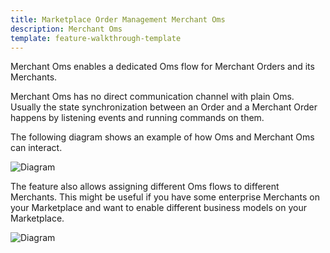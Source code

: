 ```yaml
---
title: Marketplace Order Management Merchant Oms
description: Merchant Oms
template: feature-walkthrough-template
---
```


Merchant Oms enables a dedicated Oms flow for Merchant Orders and its Merchants.

Merchant Oms has no direct communication channel with plain Oms.
Usually the state synchronization between an Order and a Merchant Order happens by listening events and running commands on them.

The following diagram shows an example of how Oms and Merchant Oms can interact.

![Diagram](https://confluence-connect.gliffy.net/embed/image/b7fcab42-394b-4c0b-ae16-cf36a013addb.png?utm_medium=live&utm_source=custom)


The feature also allows assigning different Oms flows to different Merchants.
This might be useful if you have some enterprise Merchants on your Marketplace and want to enable different business models on your Marketplace.

![Diagram](https://confluence-connect.gliffy.net/embed/image/762e6302-0a5e-43bc-87fe-cca585718bc6.png?utm_medium=live&utm_source=custom)

